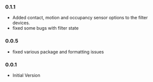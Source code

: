 ### 0.1.1
* Added contact, motion and occupancy sensor options to the filter devices.
* fixed some bugs with filter state

### 0.0.5
* fixed various package and formatting issues

### 0.0.1
* Initial Version
